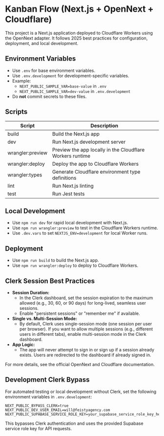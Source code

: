 # Kanban Flow (Next.js + OpenNext + Cloudflare)

This project is a Next.js application deployed to Cloudflare Workers using the OpenNext adapter. It follows 2025 best practices for configuration, deployment, and local development.

## Environment Variables

- Use `.env` for base environment variables.
- Use `.env.development` for development-specific variables.
- Example:
  - `NEXT_PUBLIC_SAMPLE_VAR=base-value` in `.env`
  - `NEXT_PUBLIC_SAMPLE_VAR=dev-value` in `.env.development`
- Do **not** commit secrets to these files.

## Scripts

| Script             | Description                                                      |
|-------------------|------------------------------------------------------------------|
| build             | Build the Next.js app                                             |
| dev               | Run Next.js development server                                    |
| wrangler:preview  | Preview the app locally in the Cloudflare Workers runtime         |
| wrangler:deploy   | Deploy the app to Cloudflare Workers                              |
| wrangler:types    | Generate Cloudflare environment type definitions                  |
| lint              | Run Next.js linting                                               |
| test              | Run Jest tests                                                    |

## Local Development

- Use `npm run dev` for rapid local development with Next.js.
- Use `npm run wrangler:preview` to test in the Cloudflare Workers runtime.
- Use `.dev.vars` to set `NEXTJS_ENV=development` for local Worker runs.

## Deployment

- Use `npm run build` to build the Next.js app.
- Use `npm run wrangler:deploy` to deploy to Cloudflare Workers.

## Clerk Session Best Practices

- **Session Duration:**
  - In the Clerk dashboard, set the session expiration to the maximum allowed (e.g., 30, 60, or 90 days) for long-lived, seamless user sessions.
  - Enable "persistent sessions" or "remember me" if available.
- **Single vs. Multi-Session Mode:**
  - By default, Clerk uses single-session mode (one session per user per browser). If you want to allow multiple sessions (e.g., different users in different tabs), enable multi-session mode in the Clerk dashboard.
- **App Logic:**
  - The app will never attempt to sign in or sign up if a session already exists. Users are redirected to the dashboard if already signed in.

For more details, see the official OpenNext and Cloudflare documentation.

## Development Clerk Bypass

For automated testing or local development without Clerk, set the following environment variables in `.env.development`:

```
NEXT_PUBLIC_BYPASS_CLERK=true
NEXT_PUBLIC_DEV_USER_EMAIL=will@feistyagency.com
NEXT_PUBLIC_SUPABASE_SERVICE_ROLE_KEY=your_supabase_service_role_key_here
```

This bypasses Clerk authentication and uses the provided Supabase service role key for API requests.

